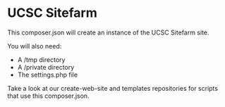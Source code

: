 # UCSC Sitefarm

This composer.json will create an instance of the UCSC Sitefarm site.

You will also need:

- A /tmp directory
- A /private directory
- The settings.php file

Take a look at our create-web-site and templates repositories for scripts that use this composer.json.
